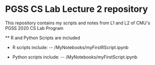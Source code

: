 # PGSS CS Lab Lecture 2 repository
This repository contains my scripts and notes from L1 and L2 of CMU's PGSS 2020 CS Lab Program

** R and Python Scripts are included

- R scripts include:
-- /MyNotebooks/myFirstRScript.ipynb

- Python scripts include:
-- /MyNotebooks/myFirstScript.ipynb
